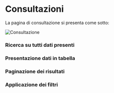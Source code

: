 # Consultazioni

La pagina di consultazione si presenta come sotto:

![Consultazione](./assets/guida/consultazione.jpg)



### Ricerca su tutti dati presenti

### Presentazione dati in tabella

### Paginazione dei risultati

### Applicazione dei filtri



 
